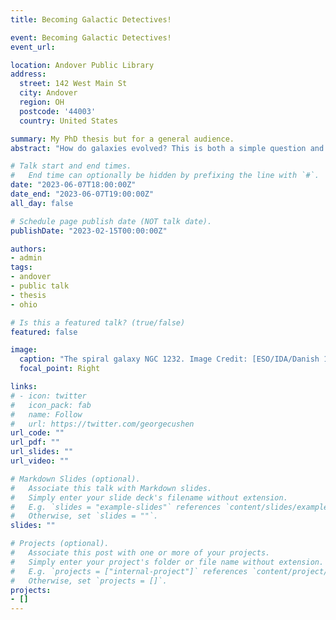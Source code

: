 ```yaml
---
title: Becoming Galactic Detectives!

event: Becoming Galactic Detectives!
event_url: 

location: Andover Public Library
address:
  street: 142 West Main St
  city: Andover
  region: OH
  postcode: '44003'
  country: United States

summary: My PhD thesis but for a general audience.   
abstract: "How do galaxies evolved? This is both a simple question and a fundamental question, and it’s one of the first questions you might pose when you begin to study galaxies. But this is a very difficult question to answer! We cannot turn our telescopes on a galaxy and watch it grow and change. Instead, we can view one galaxy at one instance and become galactic detectives, putting pieces of the puzzle back together. This is exactly what the soon-to-be Dr. Ray Garner did when he was handed data on the enigmatic Pinwheel Galaxy (M101). Come hear not only about how he put the pieces back together, but also about some of the science that astronomers do every day!"

# Talk start and end times.
#   End time can optionally be hidden by prefixing the line with `#`.
date: "2023-06-07T18:00:00Z"
date_end: "2023-06-07T19:00:00Z"
all_day: false

# Schedule page publish date (NOT talk date).
publishDate: "2023-02-15T00:00:00Z"

authors: 
- admin
tags: 
- andover
- public talk
- thesis
- ohio

# Is this a featured talk? (true/false)
featured: false

image:
  caption: "The spiral galaxy NGC 1232. Image Credit: [ESO/IDA/Danish 1.5m/R. Gendler and A. Hornstrup](https://www.eso.org/public/images/ngc1232b/)"
  focal_point: Right

links:
# - icon: twitter
#   icon_pack: fab
#   name: Follow
#   url: https://twitter.com/georgecushen
url_code: ""
url_pdf: ""
url_slides: ""
url_video: ""

# Markdown Slides (optional).
#   Associate this talk with Markdown slides.
#   Simply enter your slide deck's filename without extension.
#   E.g. `slides = "example-slides"` references `content/slides/example-slides.md`.
#   Otherwise, set `slides = ""`.
slides: ""

# Projects (optional).
#   Associate this post with one or more of your projects.
#   Simply enter your project's folder or file name without extension.
#   E.g. `projects = ["internal-project"]` references `content/project/deep-learning/index.md`.
#   Otherwise, set `projects = []`.
projects:
- []
---
```


<!-- {{% callout note %}}
Click on the **Slides** button above to view the built-in slides feature.
{{% /callout %}}

Slides can be added in a few ways:

- **Create** slides using Wowchemy's [*Slides*](https://wowchemy.com/docs/managing-content/#create-slides) feature and link using `slides` parameter in the front matter of the talk file
- **Upload** an existing slide deck to `static/` and link using `url_slides` parameter in the front matter of the talk file
- **Embed** your slides (e.g. Google Slides) or presentation video on this page using [shortcodes](https://wowchemy.com/docs/writing-markdown-latex/).

Further event details, including [page elements](https://wowchemy.com/docs/writing-markdown-latex/) such as image galleries, can be added to the body of this page. -->
